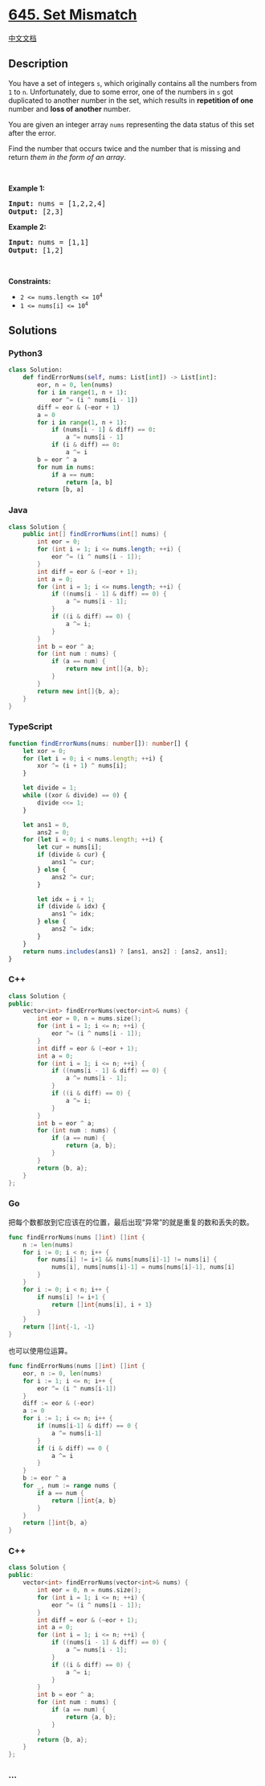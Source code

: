 # [645. Set Mismatch](https://leetcode.com/problems/set-mismatch)

[中文文档](/solution/0600-0699/0645.Set%20Mismatch/README.md)

## Description

<p>You have a set of integers <code>s</code>, which originally contains all the numbers from <code>1</code> to <code>n</code>. Unfortunately, due to some error, one of the numbers in <code>s</code> got duplicated to another number in the set, which results in <strong>repetition of one</strong> number and <strong>loss of another</strong> number.</p>

<p>You are given an integer array <code>nums</code> representing the data status of this set after the error.</p>

<p>Find the number that occurs twice and the number that is missing and return <em>them in the form of an array</em>.</p>

<p>&nbsp;</p>
<p><strong>Example 1:</strong></p>
<pre><strong>Input:</strong> nums = [1,2,2,4]
<strong>Output:</strong> [2,3]
</pre><p><strong>Example 2:</strong></p>
<pre><strong>Input:</strong> nums = [1,1]
<strong>Output:</strong> [1,2]
</pre>
<p>&nbsp;</p>
<p><strong>Constraints:</strong></p>

<ul>
	<li><code>2 &lt;= nums.length &lt;= 10<sup>4</sup></code></li>
	<li><code>1 &lt;= nums[i] &lt;= 10<sup>4</sup></code></li>
</ul>

## Solutions

<!-- tabs:start -->

### **Python3**

```python
class Solution:
    def findErrorNums(self, nums: List[int]) -> List[int]:
        eor, n = 0, len(nums)
        for i in range(1, n + 1):
            eor ^= (i ^ nums[i - 1])
        diff = eor & (~eor + 1)
        a = 0
        for i in range(1, n + 1):
            if (nums[i - 1] & diff) == 0:
                a ^= nums[i - 1]
            if (i & diff) == 0:
                a ^= i
        b = eor ^ a
        for num in nums:
            if a == num:
                return [a, b]
        return [b, a]
```

### **Java**

```java
class Solution {
    public int[] findErrorNums(int[] nums) {
        int eor = 0;
        for (int i = 1; i <= nums.length; ++i) {
            eor ^= (i ^ nums[i - 1]);
        }
        int diff = eor & (~eor + 1);
        int a = 0;
        for (int i = 1; i <= nums.length; ++i) {
            if ((nums[i - 1] & diff) == 0) {
                a ^= nums[i - 1];
            }
            if ((i & diff) == 0) {
                a ^= i;
            }
        }
        int b = eor ^ a;
        for (int num : nums) {
            if (a == num) {
                return new int[]{a, b};
            }
        }
        return new int[]{b, a};
    }
}
```

### **TypeScript**

```ts
function findErrorNums(nums: number[]): number[] {
    let xor = 0;
    for (let i = 0; i < nums.length; ++i) {
        xor ^= (i + 1) ^ nums[i];
    }

    let divide = 1;
    while ((xor & divide) == 0) {
        divide <<= 1;
    }

    let ans1 = 0,
        ans2 = 0;
    for (let i = 0; i < nums.length; ++i) {
        let cur = nums[i];
        if (divide & cur) {
            ans1 ^= cur;
        } else {
            ans2 ^= cur;
        }

        let idx = i + 1;
        if (divide & idx) {
            ans1 ^= idx;
        } else {
            ans2 ^= idx;
        }
    }
    return nums.includes(ans1) ? [ans1, ans2] : [ans2, ans1];
}
```

### **C++**

```cpp
class Solution {
public:
    vector<int> findErrorNums(vector<int>& nums) {
        int eor = 0, n = nums.size();
        for (int i = 1; i <= n; ++i) {
            eor ^= (i ^ nums[i - 1]);
        }
        int diff = eor & (~eor + 1);
        int a = 0;
        for (int i = 1; i <= n; ++i) {
            if ((nums[i - 1] & diff) == 0) {
                a ^= nums[i - 1];
            }
            if ((i & diff) == 0) {
                a ^= i;
            }
        }
        int b = eor ^ a;
        for (int num : nums) {
            if (a == num) {
                return {a, b};
            }
        }
        return {b, a};
    }
};
```

### **Go**

把每个数都放到它应该在的位置，最后出现“异常”的就是重复的数和丢失的数。

```go
func findErrorNums(nums []int) []int {
	n := len(nums)
	for i := 0; i < n; i++ {
		for nums[i] != i+1 && nums[nums[i]-1] != nums[i] {
			nums[i], nums[nums[i]-1] = nums[nums[i]-1], nums[i]
		}
	}
	for i := 0; i < n; i++ {
		if nums[i] != i+1 {
			return []int{nums[i], i + 1}
		}
	}
	return []int{-1, -1}
}
```

也可以使用位运算。

```go
func findErrorNums(nums []int) []int {
	eor, n := 0, len(nums)
	for i := 1; i <= n; i++ {
		eor ^= (i ^ nums[i-1])
	}
	diff := eor & (-eor)
	a := 0
	for i := 1; i <= n; i++ {
		if (nums[i-1] & diff) == 0 {
			a ^= nums[i-1]
		}
		if (i & diff) == 0 {
			a ^= i
		}
	}
	b := eor ^ a
	for _, num := range nums {
		if a == num {
			return []int{a, b}
		}
	}
	return []int{b, a}
}
```

### **C++**

```cpp
class Solution {
public:
    vector<int> findErrorNums(vector<int>& nums) {
        int eor = 0, n = nums.size();
        for (int i = 1; i <= n; ++i) {
            eor ^= (i ^ nums[i - 1]);
        }
        int diff = eor & (~eor + 1);
        int a = 0;
        for (int i = 1; i <= n; ++i) {
            if ((nums[i - 1] & diff) == 0) {
                a ^= nums[i - 1];
            }
            if ((i & diff) == 0) {
                a ^= i;
            }
        }
        int b = eor ^ a;
        for (int num : nums) {
            if (a == num) {
                return {a, b};
            }
        }
        return {b, a};
    }
};
```

### **...**

```

```

<!-- tabs:end -->

